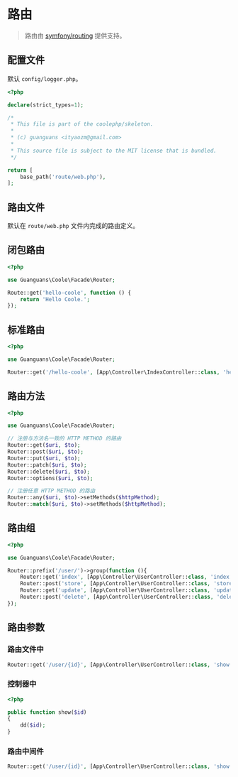 # 路由

> 路由由 [symfony/routing](https://github.com/symfony/routing) 提供支持。

## 配置文件

默认 `config/logger.php`。

``` php
<?php

declare(strict_types=1);

/*
 * This file is part of the coolephp/skeleton.
 *
 * (c) guanguans <ityaozm@gmail.com>
 *
 * This source file is subject to the MIT license that is bundled.
 */

return [
    base_path('route/web.php'),
];

```

## 路由文件

默认在 `route/web.php` 文件内完成的路由定义。

## 闭包路由

``` php
<?php

use Guanguans\Coole\Facade\Router;

Route::get('hello-coole', function () {
    return 'Hello Coole.';
});
```

## 标准路由

``` php
<?php

use Guanguans\Coole\Facade\Router;

Router::get('/hello-coole', [App\Controller\IndexController::class, 'hello']);
```

## 路由方法

``` php
<?php

use Guanguans\Coole\Facade\Router;

// 注册与方法名一致的 HTTP METHOD 的路由
Router::get($uri, $to);
Router::post($uri, $to);
Router::put($uri, $to);
Router::patch($uri, $to);
Router::delete($uri, $to);
Router::options($uri, $to);

// 注册任意 HTTP METHOD 的路由
Router::any($uri, $to)->setMethods($httpMethod);
Router::match($uri, $to)->setMethods($httpMethod);
```

## 路由组

``` php
<?php

use Guanguans\Coole\Facade\Router;

Router::prefix('/user/')->group(function (){
    Router::get('index', [App\Controller\UserController::class, 'index']);
    Router::post('store', [App\Controller\UserController::class, 'store']);
    Router::get('update', [App\Controller\UserController::class, 'update']);
    Router::post('delete', [App\Controller\UserController::class, 'delete']);
});
```

## 路由参数

### 路由文件中

``` php
Router::get('/user/{id}', [App\Controller\UserController::class, 'show']);
```

### 控制器中

``` php
<?php

public function show($id)
{
    dd($id);
}
```

### 路由中间件

``` php
Router::get('/user/{id}', [App\Controller\UserController::class, 'show'])->setMiddleware(App\Middlewa\DemoMiddleware::class);
```
